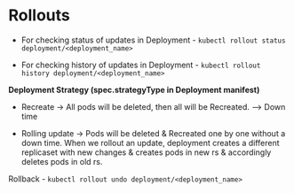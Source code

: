 # Rollouts

- For checking status of updates in Deployment -
  `kubectl rollout status deployment/<deployment_name>`

- For checking history of updates in Deployment -
  `kubectl rollout history deployment/<deployment_name>`

**Deployment Strategy (spec.strategyType in Deployment manifest)**

- Recreate -> All pods will be deleted, then all will be Recreated. --> Down time

- Rolling update -> Pods will be deleted & Recreated one by one without a down time.
  When we rollout an update, deployment creates a different replicaset with new changes &
  creates pods in new rs & accordingly deletes pods in old rs.

Rollback -
`kubectl rollout undo deployment/<deployment_name>`
